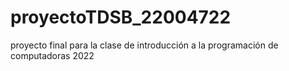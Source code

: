 # proyectoTDSB_22004722
proyecto final para la clase de introducción a la programación de computadoras 2022
